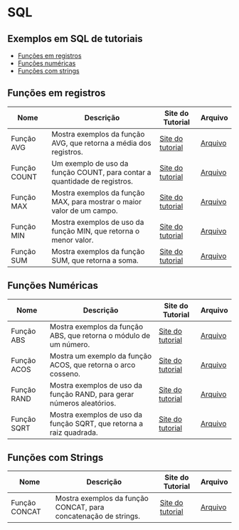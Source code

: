 # SQL

## Exemplos em SQL de tutoriais

- [Funções em registros](#fun%C3%A7%C3%B5es-em-registros)
- [Funções numéricas](#fun%C3%A7%C3%B5es-num%C3%A9ricas)
- [Funções com strings](#fun%C3%A7%C3%B5es-com-strings)

## Funções em registros

| Nome         | Descrição                                                                 | Site do Tutorial                                                              | Arquivo                           |
|--------------|---------------------------------------------------------------------------|-------------------------------------------------------------------------------|-----------------------------------|
| Função AVG   | Mostra exemplos da função AVG, que retorna a média dos registros.         | [Site do tutorial](https://www.tutorialspoint.com/sql/sql-avg-function.htm)   | [Arquivo](SQL/Função%20AVG.sql)   |
| Função COUNT | Um exemplo de uso da função COUNT, para contar a quantidade de registros. | [Site do tutorial](https://www.tutorialspoint.com/sql/sql-count-function.htm) | [Arquivo](SQL/Função%20COUNT.sql) |
| Função MAX   | Mostra exemplos da função MAX, para mostrar o maior valor de um campo.    | [Site do tutorial](https://www.tutorialspoint.com/sql/sql-max-function.htm)   | [Arquivo](SQL/Função%20MAX.sql)   |
| Função MIN   | Mostra exemplos de uso da função MIN, que retorna o menor valor.          | [Site do tutorial](https://www.tutorialspoint.com/sql/sql-min-function.htm)   | [Arquivo](SQL/Função%20MIN.sql)   |
| Função SUM   | Mostra exemplos da função SUM, que retorna a soma.                        | [Site do tutorial](https://www.tutorialspoint.com/sql/sql-sum-function.htm)   | [Arquivo](SQL/Função%20SUM.sql)   |

## Funções Numéricas

| Nome        | Descrição                                                             | Site do Tutorial                                                                               | Arquivo                          |
|-------------|-----------------------------------------------------------------------|------------------------------------------------------------------------------------------------|----------------------------------|
| Função ABS  | Mostra exemplos da função ABS, que retorna o módulo de um número.     | [Site do tutorial](https://www.tutorialspoint.com/sql/sql-numeric-functions.htm#function_abs)  | [Arquivo](SQL/Função%20ABS.sql)  |
| Função ACOS | Mostra um exemplo da função ACOS, que retorna o arco cosseno.         | [Site do tutorial](https://www.tutorialspoint.com/sql/sql-numeric-functions.htm#function_acos) | [Arquivo](SQL/Função%20ACOS.sql) |
| Função RAND | Mostra exemplos de uso da função RAND, para gerar números aleatórios. | [Site do tutorial](https://www.tutorialspoint.com/sql/sql-rand-function.htm)                   | [Arquivo](SQL/Função%20RAND.sql) |
| Função SQRT | Mostra exemplos de uso da função SQRT, que retorna a raiz quadrada.   | [Site do tutorial](https://www.tutorialspoint.com/sql/sql-sqrt-function.htm)                   | [Arquivo](SQL/Função%20SQRT.sql) |

## Funções com Strings

| Nome          | Descrição                                                       | Site do Tutorial                                                               | Arquivo                            |
|---------------|-----------------------------------------------------------------|--------------------------------------------------------------------------------|------------------------------------|
| Função CONCAT | Mostra exemplos da função CONCAT, para concatenação de strings. | [Site do tutorial](https://www.tutorialspoint.com/sql/sql-concat-function.htm) | [Arquivo](SQL/Função%20CONCAT.sql) |

